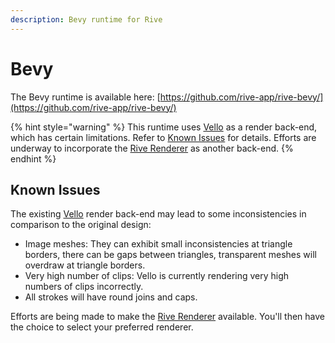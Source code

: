 ```yaml
---
description: Bevy runtime for Rive
---
```


# Bevy

The Bevy runtime is available here: [https://github.com/rive-app/rive-bevy/](https://github.com/rive-app/rive-bevy/)

{% hint style="warning" %}
This runtime uses [Vello](https://github.com/linebender/vello) as a render back-end, which has certain limitations. Refer to [Known Issues](./#known-issues) for details. Efforts are underway to incorporate the [Rive Renderer](https://rive.app/renderer) as another back-end.
{% endhint %}

## Known Issues

The existing [Vello](https://github.com/linebender/vello) render back-end may lead to some inconsistencies in comparison to the original design:

* Image meshes: They can exhibit small inconsistencies at triangle borders, there can be gaps between triangles, transparent meshes will overdraw at triangle borders.
* Very high number of clips: Vello is currently rendering very high numbers of clips incorrectly.
* All strokes will have round joins and caps.

Efforts are being made to make the [Rive Renderer](https://rive.app/renderer) available. You'll then have the choice to select your preferred renderer.
